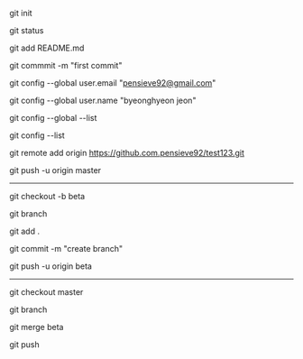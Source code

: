 git init

git status

git add README.md

git commmit -m "first commit"

git config --global user.email "pensieve92@gmail.com"

git config --global user.name "byeonghyeon jeon"

git config --global --list

git config --list

git remote add origin https://github.com.pensieve92/test123.git

git push -u origin master

------------------------------------

git checkout -b beta

git branch


git add . 

git commit -m "create branch"

git push -u origin beta

---------------------------

git checkout master

git branch

git merge beta

git push




